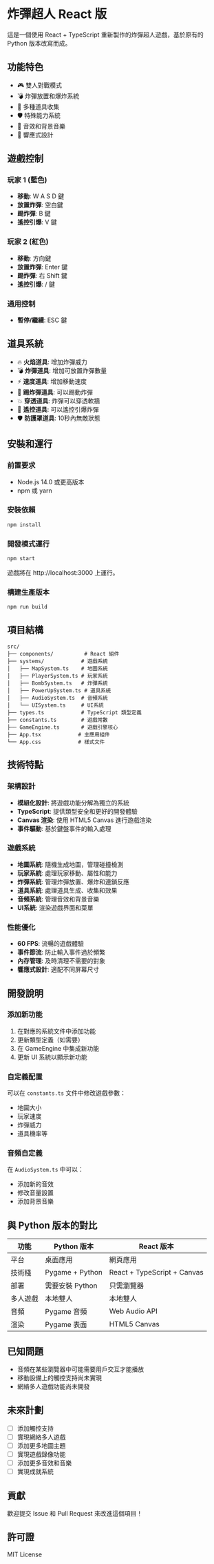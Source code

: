 # 炸彈超人 React 版

這是一個使用 React + TypeScript 重新製作的炸彈超人遊戲，基於原有的 Python 版本改寫而成。

## 功能特色

- 🎮 雙人對戰模式
- 💣 炸彈放置和爆炸系統
- 🎁 多種道具收集
- 🛡️ 特殊能力系統
- 🎵 音效和背景音樂
- 📱 響應式設計

## 遊戲控制

### 玩家 1 (藍色)
- **移動**: W A S D 鍵
- **放置炸彈**: 空白鍵
- **踢炸彈**: B 鍵
- **遙控引爆**: V 鍵

### 玩家 2 (紅色)
- **移動**: 方向鍵
- **放置炸彈**: Enter 鍵
- **踢炸彈**: 右 Shift 鍵
- **遙控引爆**: / 鍵

### 通用控制
- **暫停/繼續**: ESC 鍵

## 道具系統

- 🔥 **火焰道具**: 增加炸彈威力
- 💣 **炸彈道具**: 增加可放置炸彈數量
- ⚡ **速度道具**: 增加移動速度
- 👟 **踢炸彈道具**: 可以踢動炸彈
- 💥 **穿透道具**: 炸彈可以穿透軟牆
- 📱 **遙控道具**: 可以遙控引爆炸彈
- 🛡️ **防護罩道具**: 10秒內無敵狀態

## 安裝和運行

### 前置要求
- Node.js 14.0 或更高版本
- npm 或 yarn

### 安裝依賴
```bash
npm install
```

### 開發模式運行
```bash
npm start
```

遊戲將在 http://localhost:3000 上運行。

### 構建生產版本
```bash
npm run build
```

## 項目結構

```
src/
├── components/          # React 組件
├── systems/            # 遊戲系統
│   ├── MapSystem.ts    # 地圖系統
│   ├── PlayerSystem.ts # 玩家系統
│   ├── BombSystem.ts   # 炸彈系統
│   ├── PowerUpSystem.ts # 道具系統
│   ├── AudioSystem.ts  # 音頻系統
│   └── UISystem.ts     # UI系統
├── types.ts            # TypeScript 類型定義
├── constants.ts        # 遊戲常數
├── GameEngine.ts       # 遊戲引擎核心
├── App.tsx            # 主應用組件
└── App.css            # 樣式文件
```

## 技術特點

### 架構設計
- **模組化設計**: 將遊戲功能分解為獨立的系統
- **TypeScript**: 提供類型安全和更好的開發體驗
- **Canvas 渲染**: 使用 HTML5 Canvas 進行遊戲渲染
- **事件驅動**: 基於鍵盤事件的輸入處理

### 遊戲系統
- **地圖系統**: 隨機生成地圖，管理碰撞檢測
- **玩家系統**: 處理玩家移動、屬性和能力
- **炸彈系統**: 管理炸彈放置、爆炸和連鎖反應
- **道具系統**: 處理道具生成、收集和效果
- **音頻系統**: 管理音效和背景音樂
- **UI系統**: 渲染遊戲界面和菜單

### 性能優化
- **60 FPS**: 流暢的遊戲體驗
- **事件節流**: 防止輸入事件過於頻繁
- **內存管理**: 及時清理不需要的對象
- **響應式設計**: 適配不同屏幕尺寸

## 開發說明

### 添加新功能
1. 在對應的系統文件中添加功能
2. 更新類型定義（如需要）
3. 在 GameEngine 中集成新功能
4. 更新 UI 系統以顯示新功能

### 自定義配置
可以在 `constants.ts` 文件中修改遊戲參數：
- 地圖大小
- 玩家速度
- 炸彈威力
- 道具機率等

### 音頻自定義
在 `AudioSystem.ts` 中可以：
- 添加新的音效
- 修改音量設置
- 添加背景音樂

## 與 Python 版本的對比

| 功能 | Python 版本 | React 版本 |
|------|-------------|------------|
| 平台 | 桌面應用 | 網頁應用 |
| 技術棧 | Pygame + Python | React + TypeScript + Canvas |
| 部署 | 需要安裝 Python | 只需瀏覽器 |
| 多人遊戲 | 本地雙人 | 本地雙人 |
| 音頻 | Pygame 音頻 | Web Audio API |
| 渲染 | Pygame 表面 | HTML5 Canvas |

## 已知問題

- 音頻在某些瀏覽器中可能需要用戶交互才能播放
- 移動設備上的觸控支持尚未實現
- 網絡多人遊戲功能尚未開發

## 未來計劃

- [ ] 添加觸控支持
- [ ] 實現網絡多人遊戲
- [ ] 添加更多地圖主題
- [ ] 實現遊戲錄像功能
- [ ] 添加更多音效和音樂
- [ ] 實現成就系統

## 貢獻

歡迎提交 Issue 和 Pull Request 來改進這個項目！

## 許可證

MIT License
